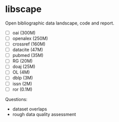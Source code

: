 # libscape

Open bibliographic data landscape, code and report.

* [ ] oai (300M)
* [ ] openalex (250M)
* [ ] crossref (160M)
* [ ] datacite (47M)
* [ ] pubmed (35M)
* [ ] RG (20M)
* [ ] doaj (25M)
* [ ] OL (4M)
* [ ] dblp (3M)
* [ ] issn (2M)
* [ ] ror (0.1M)

Questions:

* dataset overlaps
* rough data quality assessment
